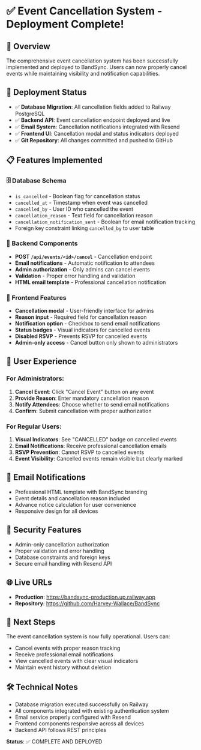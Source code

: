 # ✅ Event Cancellation System - Deployment Complete!

## 🎯 Overview
The comprehensive event cancellation system has been successfully implemented and deployed to BandSync. Users can now properly cancel events while maintaining visibility and notification capabilities.

## 🚀 Deployment Status
- ✅ **Database Migration**: All cancellation fields added to Railway PostgreSQL
- ✅ **Backend API**: Event cancellation endpoint deployed and live
- ✅ **Email System**: Cancellation notifications integrated with Resend
- ✅ **Frontend UI**: Cancellation modal and status indicators deployed
- ✅ **Git Repository**: All changes committed and pushed to GitHub

## 📋 Features Implemented

### 🗄️ Database Schema
- `is_cancelled` - Boolean flag for cancellation status
- `cancelled_at` - Timestamp when event was cancelled
- `cancelled_by` - User ID who cancelled the event
- `cancellation_reason` - Text field for cancellation reason
- `cancellation_notification_sent` - Boolean for email notification tracking
- Foreign key constraint linking `cancelled_by` to user table

### 🔧 Backend Components
- **POST `/api/events/<id>/cancel`** - Cancellation endpoint
- **Email notifications** - Automatic notification to attendees
- **Admin authorization** - Only admins can cancel events
- **Validation** - Proper error handling and validation
- **HTML email template** - Professional cancellation notification

### 🎨 Frontend Features
- **Cancellation modal** - User-friendly interface for admins
- **Reason input** - Required field for cancellation reason
- **Notification option** - Checkbox to send email notifications
- **Status badges** - Visual indicators for cancelled events
- **Disabled RSVP** - Prevents RSVP for cancelled events
- **Admin-only access** - Cancel button only shown to administrators

## 🎪 User Experience

### For Administrators:
1. **Cancel Event**: Click "Cancel Event" button on any event
2. **Provide Reason**: Enter mandatory cancellation reason
3. **Notify Attendees**: Choose whether to send email notifications
4. **Confirm**: Submit cancellation with proper authorization

### For Regular Users:
1. **Visual Indicators**: See "CANCELLED" badge on cancelled events
2. **Email Notifications**: Receive professional cancellation emails
3. **RSVP Prevention**: Cannot RSVP to cancelled events
4. **Event Visibility**: Cancelled events remain visible but clearly marked

## 📧 Email Notifications
- Professional HTML template with BandSync branding
- Event details and cancellation reason included
- Advance notice calculation for user convenience
- Responsive design for all devices

## 🔐 Security Features
- Admin-only cancellation authorization
- Proper validation and error handling
- Database constraints and foreign keys
- Secure email handling with Resend API

## 🌐 Live URLs
- **Production**: https://bandsync-production.up.railway.app
- **Repository**: https://github.com/Harvey-Wallace/BandSync

## 📝 Next Steps
The event cancellation system is now fully operational. Users can:
- Cancel events with proper reason tracking
- Receive professional email notifications
- View cancelled events with clear visual indicators
- Maintain event history without deletion

## 🛠️ Technical Notes
- Database migration executed successfully on Railway
- All components integrated with existing authentication system
- Email service properly configured with Resend
- Frontend components responsive across all devices
- Backend API follows REST principles

**Status**: ✅ COMPLETE AND DEPLOYED
